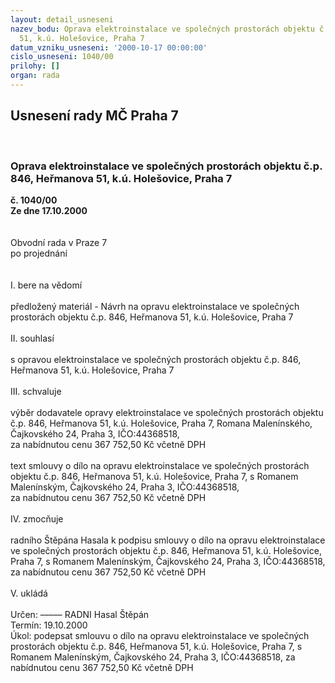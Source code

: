 ```yaml
---
layout: detail_usneseni
nazev_bodu: Oprava elektroinstalace ve společných prostorách objektu č.p. 846, Heřmanova
  51, k.ú. Holešovice, Praha 7
datum_vzniku_usneseni: '2000-10-17 00:00:00'
cislo_usneseni: 1040/00
prilohy: []
organ: rada
---
```

<div id="ucUsn_pList" class="usn">
	<span><h2>Usnesení rady MČ Praha 7 </h2>
<br></span><div class="standBody">
<span><h3>Oprava elektroinstalace ve společných prostorách objektu č.p. 846, Heřmanova 51, k.ú. Holešovice, Praha 7</h3></span><div class="center">
		<strong>č. 1040/00</strong><br>
	</div>
<div class="center">
		<strong>Ze dne 17.10.2000</strong><br><br>
	</div>
<br>Obvodní rada v Praze 7<br>po projednání<br><br><br>I.	bere na vědomí<br><br> předložený materiál - Návrh na opravu elektroinstalace ve společných prostorách objektu č.p. 846, Heřmanova 51, k.ú. Holešovice, Praha 7<br><br>II.	souhlasí <br><br>s opravou elektroinstalace ve společných prostorách objektu č.p. 846, Heřmanova 51, k.ú. Holešovice, Praha 7<br><br>III.	schvaluje<br><br>výběr dodavatele opravy elektroinstalace ve společných prostorách objektu č.p. 846, Heřmanova 51, k.ú. Holešovice, Praha 7, Romana Malenínského, Čajkovského 24, Praha 3, IČO:44368518, <br>za nabídnutou cenu 367 752,50 Kč včetně DPH<br><br>text smlouvy o dílo na opravu elektroinstalace ve společných prostorách objektu č.p. 846, Heřmanova 51, k.ú. Holešovice, Praha 7, s Romanem Malenínským, Čajkovského 24, Praha 3, IČO:44368518, <br>za nabídnutou cenu 367 752,50 Kč včetně DPH<br><br>IV.	zmocňuje <br><br>radního Štěpána Hasala k podpisu smlouvy o dílo na opravu elektroinstalace ve společných prostorách objektu č.p. 846, Heřmanova 51, k.ú. Holešovice, Praha 7, s Romanem Malenínským, Čajkovského 24, Praha 3, IČO:44368518, za nabídnutou cenu 367 752,50 Kč včetně DPH<br><br>V. ukládá <br><br> Určen:	–––––	RADNI Hasal Štěpán<br>Termín: 19.10.2000<br>Úkol:	podepsat  smlouvu o dílo na opravu elektroinstalace ve společných prostorách objektu č.p. 846, Heřmanova 51, k.ú. Holešovice, Praha 7, s Romanem Malenínským, Čajkovského 24, Praha 3, IČO:44368518, za nabídnutou cenu 367 752,50 Kč včetně DPH<br>  </div>
</div>